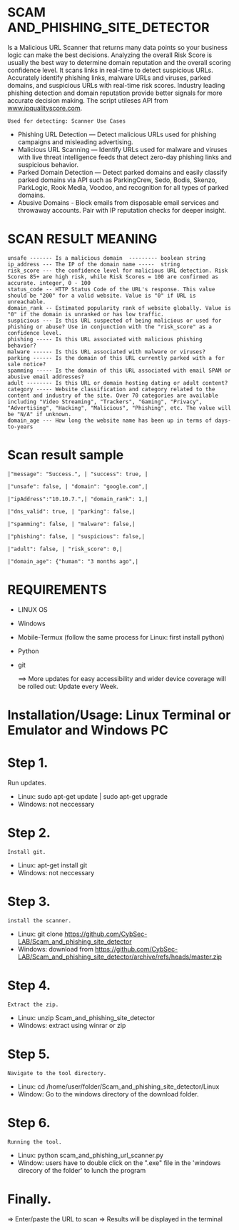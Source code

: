 # SCAM AND_PHISHING_SITE_DETECTOR
Is a Malicious URL Scanner that returns many data points 
so your business logic can make the best decisions. Analyzing the 
overall Risk Score is usually the best way to determine domain 
reputation and the overall scoring confidence level. It scans 
links in real-time to detect suspicious URLs. Accurately identify 
phishing links, malware URLs and viruses, parked domains, and suspicious URLs with real-time risk scores. Industry leading phishing detection and domain reputation provide better signals for more accurate decision making. 
The script utileses API from www.ipqualityscore.com.

    Used for detecting: Scanner Use Cases
* Phishing URL Detection — Detect malicious URLs used for phishing campaigns and misleading advertising.
* Malicious URL Scanning — Identify URLs used for malware and viruses with live threat intelligence feeds that detect zero-day phishing links and suspicious behavior.
* Parked Domain Detection — Detect parked domains and easily classify parked domains via API such as ParkingCrew, Sedo, Bodis, Skenzo, ParkLogic, Rook Media, Voodoo, and recognition for all types of parked domains.
* Abusive Domains - Block emails from disposable email services and throwaway accounts. Pair with IP reputation checks for deeper insight.


# SCAN RESULT MEANING
    unsafe ------- Is a malicious domain  --------- boolean string
    ip_address --- The IP of the domain name -----  string
    risk_score --- the confidence level for malicious URL detection. Risk Scores 85+ are high risk, while Risk Scores = 100 are confirmed as accurate. integer, 0 - 100
    status_code -- HTTP Status Code of the URL's response. This value should be "200" for a valid website. Value is "0" if URL is unreachable.
    domain_rank -- Estimated popularity rank of website globally. Value is "0" if the domain is unranked or has low traffic.
    suspicious --- Is this URL suspected of being malicious or used for phishing or abuse? Use in conjunction with the "risk_score" as a confidence level.
    phishing ----- Is this URL associated with malicious phishing behavior?
    malware ------ Is this URL associated with malware or viruses?
    parking ------ Is the domain of this URL currently parked with a for sale notice?
    spamming ----- Is the domain of this URL associated with email SPAM or abusive email addresses?
    adult -------- Is this URL or domain hosting dating or adult content?
    category ----- Website classification and category related to the content and industry of the site. Over 70 categories are available including "Video Streaming", "Trackers", "Gaming", "Privacy", "Advertising", "Hacking", "Malicious", "Phishing", etc. The value will be "N/A" if unknown.
    domain_age --- How long the website name has been up in terms of days-to-years

# Scan result sample

    |"message": "Success.", | "success": true, |

    |"unsafe": false, | "domain": "google.com",|	

    |"ipAddress":"10.10.7.",| "domain_rank": 1,|

	|"dns_valid": true, | "parking": false,|
    
    |"spamming": false, | "malware": false,|

	|"phishing": false, | "suspicious": false,|

	|"adult": false, | "risk_score": 0,|

	|"domain_age": {"human": "3 months ago",|


# REQUIREMENTS
* LINUX OS
* Windows
* Mobile-Termux (follow the same process for Linux: first install python)
* Python  
* git


    ==> More updates for easy accessibility and wider device coverage will be rolled out: Update every Week.
    

# Installation/Usage: Linux Terminal or Emulator and Windows PC

# Step 1.
Run updates.  
* Linux: sudo apt-get update | sudo apt-get upgrade
* Windows: not neccessary

# Step 2.
    Install git.
* Linux: apt-get install git 
* Windows: not neccessary

# Step 3.
    install the scanner.
* Linux: git clone https://github.com/CybSec-LAB/Scam_and_phishing_site_detector 
* Windows: download from  https://github.com/CybSec-LAB/Scam_and_phishing_site_detector/archive/refs/heads/master.zip

# Step 4.
    Extract the zip.
* Linux: unzip Scam_and_phishing_site_detector 
* Windows: extract using winrar or zip

# Step 5.
    Navigate to the tool directory.
* Linux: cd /home/user/folder/Scam_and_phishing_site_detector/Linux
* Window: Go to the windows directory of the download folder.

# Step 6.
    Running the tool. 
* Linux: python scam_and_phishing_url_scanner.py
* Window: users have to double click on the ".exe" file in the 'windows direcory of the folder' to lunch the program

# Finally.
=> Enter/paste the URL to scan
=> Results will be displayed in the terminal